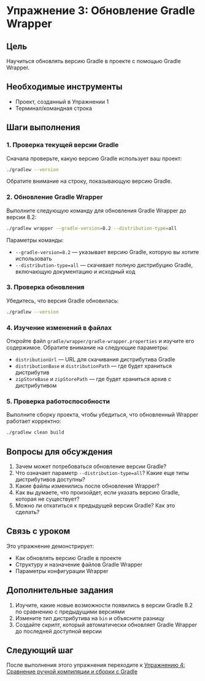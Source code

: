 # Упражнение 3: Обновление Gradle Wrapper

## Цель
Научиться обновлять версию Gradle в проекте с помощью Gradle Wrapper.

## Необходимые инструменты
- Проект, созданный в Упражнении 1
- Терминал/командная строка

## Шаги выполнения

### 1. Проверка текущей версии Gradle

Сначала проверьте, какую версию Gradle использует ваш проект:

```bash
./gradlew --version
```

Обратите внимание на строку, показывающую версию Gradle.

### 2. Обновление Gradle Wrapper

Выполните следующую команду для обновления Gradle Wrapper до версии 8.2:

```bash
./gradlew wrapper --gradle-version=8.2 --distribution-type=all
```

Параметры команды:
- `--gradle-version=8.2` — указывает версию Gradle, которую вы хотите использовать
- `--distribution-type=all` — скачивает полную дистрибуцию Gradle, включающую документацию и исходный код

### 3. Проверка обновления

Убедитесь, что версия Gradle обновилась:

```bash
./gradlew --version
```

### 4. Изучение изменений в файлах

Откройте файл `gradle/wrapper/gradle-wrapper.properties` и изучите его содержимое. Обратите внимание на следующие параметры:

- `distributionUrl` — URL для скачивания дистрибутива Gradle
- `distributionBase` и `distributionPath` — где будет храниться дистрибутив
- `zipStoreBase` и `zipStorePath` — где будет храниться архив с дистрибутивом

### 5. Проверка работоспособности

Выполните сборку проекта, чтобы убедиться, что обновленный Wrapper работает корректно:

```bash
./gradlew clean build
```

## Вопросы для обсуждения

1. Зачем может потребоваться обновление версии Gradle?
2. Что означает параметр `--distribution-type=all`? Какие еще типы дистрибутивов доступны?
3. Какие файлы изменились после обновления Wrapper?
4. Как вы думаете, что произойдет, если указать версию Gradle, которая не существует?
5. Можно ли откатиться к предыдущей версии Gradle? Как это сделать?

## Связь с уроком

Это упражнение демонстрирует:
- Как обновлять версию Gradle в проекте
- Структуру и назначение файлов Gradle Wrapper
- Параметры конфигурации Wrapper

## Дополнительные задания

1. Изучите, какие новые возможности появились в версии Gradle 8.2 по сравнению с предыдущими версиями
2. Измените тип дистрибутива на `bin` и объясните разницу
3. Создайте скрипт, который автоматически обновляет Gradle Wrapper до последней доступной версии

## Следующий шаг

После выполнения этого упражнения переходите к [Упражнению 4: Сравнение ручной компиляции и сборки с Gradle](../exercise4/README.md)
